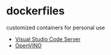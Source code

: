 # dockerfiles
customized containers for personal use

* [Visual Studio Code Server](./vscode)
* [OpenVINO](./openvino)
